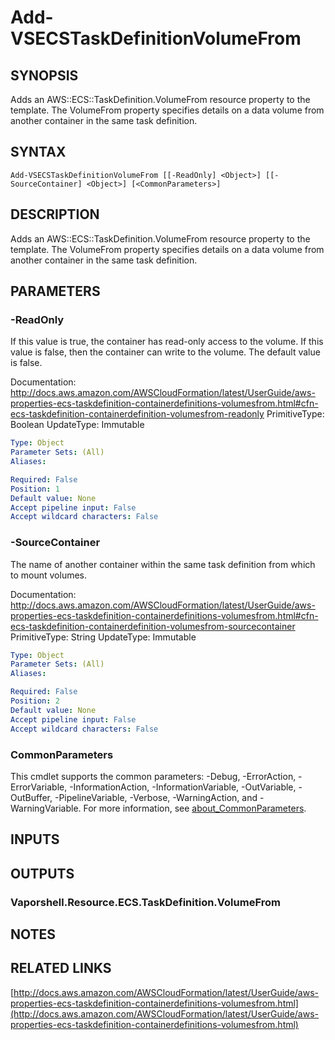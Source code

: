 # Add-VSECSTaskDefinitionVolumeFrom

## SYNOPSIS
Adds an AWS::ECS::TaskDefinition.VolumeFrom resource property to the template.
The VolumeFrom property specifies details on a data volume from another container in the same task definition.

## SYNTAX

```
Add-VSECSTaskDefinitionVolumeFrom [[-ReadOnly] <Object>] [[-SourceContainer] <Object>] [<CommonParameters>]
```

## DESCRIPTION
Adds an AWS::ECS::TaskDefinition.VolumeFrom resource property to the template.
The VolumeFrom property specifies details on a data volume from another container in the same task definition.

## PARAMETERS

### -ReadOnly
If this value is true, the container has read-only access to the volume.
If this value is false, then the container can write to the volume.
The default value is false.

Documentation: http://docs.aws.amazon.com/AWSCloudFormation/latest/UserGuide/aws-properties-ecs-taskdefinition-containerdefinitions-volumesfrom.html#cfn-ecs-taskdefinition-containerdefinition-volumesfrom-readonly
PrimitiveType: Boolean
UpdateType: Immutable

```yaml
Type: Object
Parameter Sets: (All)
Aliases:

Required: False
Position: 1
Default value: None
Accept pipeline input: False
Accept wildcard characters: False
```

### -SourceContainer
The name of another container within the same task definition from which to mount volumes.

Documentation: http://docs.aws.amazon.com/AWSCloudFormation/latest/UserGuide/aws-properties-ecs-taskdefinition-containerdefinitions-volumesfrom.html#cfn-ecs-taskdefinition-containerdefinition-volumesfrom-sourcecontainer
PrimitiveType: String
UpdateType: Immutable

```yaml
Type: Object
Parameter Sets: (All)
Aliases:

Required: False
Position: 2
Default value: None
Accept pipeline input: False
Accept wildcard characters: False
```

### CommonParameters
This cmdlet supports the common parameters: -Debug, -ErrorAction, -ErrorVariable, -InformationAction, -InformationVariable, -OutVariable, -OutBuffer, -PipelineVariable, -Verbose, -WarningAction, and -WarningVariable. For more information, see [about_CommonParameters](http://go.microsoft.com/fwlink/?LinkID=113216).

## INPUTS

## OUTPUTS

### Vaporshell.Resource.ECS.TaskDefinition.VolumeFrom
## NOTES

## RELATED LINKS

[http://docs.aws.amazon.com/AWSCloudFormation/latest/UserGuide/aws-properties-ecs-taskdefinition-containerdefinitions-volumesfrom.html](http://docs.aws.amazon.com/AWSCloudFormation/latest/UserGuide/aws-properties-ecs-taskdefinition-containerdefinitions-volumesfrom.html)

